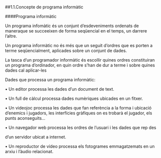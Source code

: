 ##1.1.Concepte de programa informàtic

####Programa informàtic

Un programa infomàtic és un conjunt d’esdeveniments ordenats de maneraque se succeeixen de forma seqüencial en el temps, un darrere l’altre.

Un programa informàtic no és més que un seguit d’ordres que es porten a terme seqüencialment, aplicades sobre un conjunt de dades.

La tasca d’un programador informàtic és escollir quines ordres constituiran un programa d’ordinador, en quin ordre s’han de dur a terme i sobre quines dades cal aplicar-les

Dades que processa un programa informàtic: 

• Un editor processa les dades d’un document de text.

• Un full de càlcul processa dades numèriques ubicades en un fitxer.

• Un videojoc processa les dades que fan referència a la forma i ubicació d’enemics i jugadors, les interfícies gràfiques on es trobarà el jugador, els punts aconseguits...

• Un navegador web processa les ordres de l’usuari i les dades que rep des

d’un servidor ubicat a internet.

• Un reproductor de vídeo processa els fotogrames emmagatzemats en un
arxiu i l’àudio relacionat.
